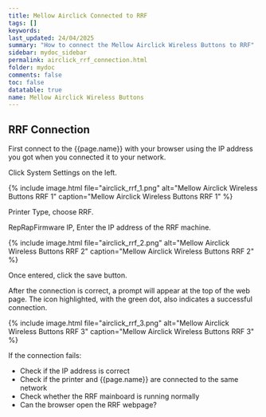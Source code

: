 ```yaml
---
title: Mellow Airclick Connected to RRF
tags: []
keywords: 
last_updated: 24/04/2025
summary: "How to connect the Mellow Airclick Wireless Buttons to RRF"
sidebar: mydoc_sidebar
permalink: airclick_rrf_connection.html
folder: mydoc
comments: false
toc: false
datatable: true
name: Mellow Airclick Wireless Buttons
---
```


## RRF Connection

First connect to the {{page.name}} with your browser using the IP address you got when you connected it to your network.  

Click System Settings on the left.  

{% include image.html file="airclick_rrf_1.png" alt="Mellow Airclick Wireless Buttons RRF 1" caption="Mellow Airclick Wireless Buttons RRF 1" %}  

Printer Type, choose RRF.  

RepRapFirmware IP, Enter the IP address of the RRF machine.  

{% include image.html file="airclick_rrf_2.png" alt="Mellow Airclick Wireless Buttons RRF 2" caption="Mellow Airclick Wireless Buttons RRF 2" %}  

Once entered, click the save button.  

After the connection is correct, a prompt will appear at the top of the web page. The icon highlighted, with the green dot, also indicates a successful connection.  

{% include image.html file="airclick_rrf_3.png" alt="Mellow Airclick Wireless Buttons RRF 3" caption="Mellow Airclick Wireless Buttons RRF 3" %}  

If the connection fails:

* Check if the IP address is correct
* Check if the printer and {{page.name}} are connected to the same network
* Check whether the RRF mainboard is running normally
* Can the browser open the RRF webpage?
